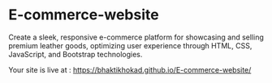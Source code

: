 # E-commerce-website
Create a sleek, responsive e-commerce platform for showcasing and selling premium leather goods, optimizing user experience through HTML, CSS, JavaScript, and Bootstrap technologies.

Your site is live at :    https://bhaktikhokad.github.io/E-commerce-website/

